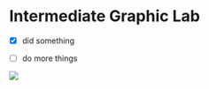 # Intermediate Graphic Lab

- [X] did something

- [ ] do more things




![](https://github.com/alberttransuushi/Lappcoin--Intermediate-Computer-Graphics-Project/blob/main/gottabreakitdowntotakecontrolimgoingtodowhatittakesdowhatittakes.gif)


